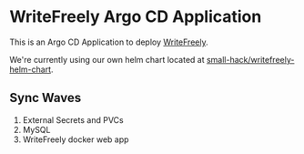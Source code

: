 # WriteFreely Argo CD Application

This is an Argo CD Application to deploy [WriteFreely](https://writefreely.org/).

We're currently using our own helm chart located at [small-hack/writefreely-helm-chart](https://github.com/small-hack/writefreely-helm-chart).

## Sync Waves

1. External Secrets and PVCs
2. MySQL
3. WriteFreely docker web app
